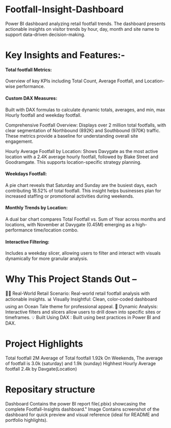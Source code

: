 # Footfall-Insight-Dashboard
Power BI dashboard analyzing retail footfall trends. The dashboard presents actionable insights on visitor trends by hour, day, month and site name to support data-driven decision-making. 
# Key Insights and Features:-
#### Total footfall Metrics:  
Overview of key KPIs including Total Count, Average Footfall, and Location-wise performance. 

#### Custom DAX Measures:  
Built with DAX formulas to calculate dynamic totals, averages, and min, max Hourly footfall and weekday footfall. 

Comprehensive Footfall Overview: Displays over 2 million total footfalls, with clear segmentation of Northbound (892K) and Southbound (970K) traffic. These metrics provide a baseline for understanding overall site engagement. 

Hourly Average Footfall by Location: Shows Davygate as the most active location with a 2.4K average hourly footfall, followed by Blake Street and Goodramgate. This supports location-specific strategy planning. 

#### Weekdays Footfall:
A pie chart reveals that Saturday and Sunday are the busiest days, each contributing 18.52% of total footfall. This insight helps businesses plan for increased staffing or promotional activities during weekends. 

#### Monthly Trends by Location: 
A dual bar chart compares Total Footfall vs. Sum of Year across months and locations, with November at Davygate (0.45M) emerging as a high-performance time/location combo. 

#### Interactive Filtering: 
Includes a weekday slicer, allowing users to filter and interact with visuals dynamically for more granular analysis. 

# Why This Project Stands Out – 

🚶‍♀️ Real-World Retail Scenario: Real-world retail footfall analysis with actionable insights. 
 📊 Visually Insightful: Clean, color-coded dashboard using an Ocean Tale theme for professional appeal. 
 🧩 Dynamic Analysis: Interactive filters and slicers allow users to drill down into specific sites or timeframes. 
 💡 Built  Using DAX : Built using best practices in Power BI and DAX. 

# Project Highlights
Total footfall 2M
Average of Total footfall 1.92k
On Weekends, The average of footfall is 3.0k (saturday) and 1.9k (sunday) 
Highhest Hourly Average footfall 2.4k by Davgate(Location)

 # Repositary structure 
 Dashboard Contains the power BI report file(.pbix) showcasing the complete Footfall-Insights dashboard." 
 Image Contains screenshot of the dashboard for quick preview and visual reference (ideal for README and portfolio highlights).
 

 
